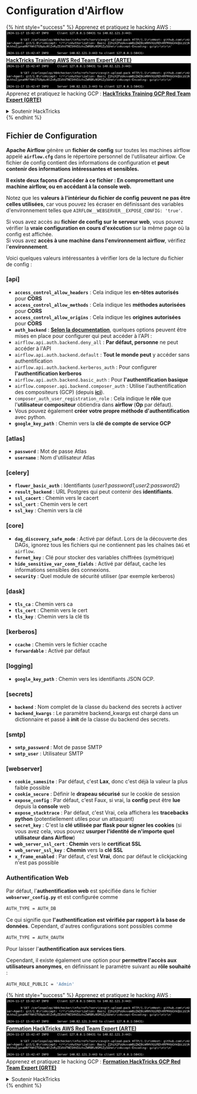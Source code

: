 # Configuration d'Airflow

{% hint style="success" %}
Apprenez et pratiquez le hacking AWS :<img src="../../.gitbook/assets/image (1).png" alt="" data-size="line">[**HackTricks Training AWS Red Team Expert (ARTE)**](https://training.hacktricks.xyz/courses/arte)<img src="../../.gitbook/assets/image (1).png" alt="" data-size="line">\
Apprenez et pratiquez le hacking GCP : <img src="../../.gitbook/assets/image (2).png" alt="" data-size="line">[**HackTricks Training GCP Red Team Expert (GRTE)**<img src="../../.gitbook/assets/image (2).png" alt="" data-size="line">](https://training.hacktricks.xyz/courses/grte)

<details>

<summary>Soutenir HackTricks</summary>

* Vérifiez les [**plans d'abonnement**](https://github.com/sponsors/carlospolop) !
* **Rejoignez le** 💬 [**groupe Discord**](https://discord.gg/hRep4RUj7f) ou le [**groupe telegram**](https://t.me/peass) ou **suivez-nous sur** **Twitter** 🐦 [**@hacktricks\_live**](https://twitter.com/hacktricks\_live)**.**
* **Partagez des astuces de hacking en soumettant des PRs aux** [**HackTricks**](https://github.com/carlospolop/hacktricks) et [**HackTricks Cloud**](https://github.com/carlospolop/hacktricks-cloud) dépôts github.

</details>
{% endhint %}

## Fichier de Configuration

**Apache Airflow** génère un **fichier de config** sur toutes les machines airflow appelé **`airflow.cfg`** dans le répertoire personnel de l'utilisateur airflow. Ce fichier de config contient des informations de configuration et **peut contenir des informations intéressantes et sensibles.**

**Il existe deux façons d'accéder à ce fichier : En compromettant une machine airflow, ou en accédant à la console web.**

Notez que les **valeurs à l'intérieur du fichier de config** **peuvent ne pas être celles utilisées**, car vous pouvez les écraser en définissant des variables d'environnement telles que `AIRFLOW__WEBSERVER__EXPOSE_CONFIG: 'true'`.

Si vous avez accès au **fichier de config sur le serveur web**, vous pouvez vérifier la **vraie configuration en cours d'exécution** sur la même page où la config est affichée.\
Si vous avez **accès à une machine dans l'environnement airflow**, vérifiez l'**environnement**.

Voici quelques valeurs intéressantes à vérifier lors de la lecture du fichier de config :

### \[api]

* **`access_control_allow_headers`** : Cela indique les **en-têtes autorisés** pour **CORS**
* **`access_control_allow_methods`** : Cela indique les **méthodes autorisées** pour **CORS**
* **`access_control_allow_origins`** : Cela indique les **origines autorisées** pour **CORS**
* **`auth_backend`** : [**Selon la documentation**](https://airflow.apache.org/docs/apache-airflow/stable/security/api.html), quelques options peuvent être mises en place pour configurer qui peut accéder à l'API :
* `airflow.api.auth.backend.deny_all` : **Par défaut, personne** ne peut accéder à l'API
* `airflow.api.auth.backend.default` : **Tout le monde peut** y accéder sans authentification
* `airflow.api.auth.backend.kerberos_auth` : Pour configurer **l'authentification kerberos**
* `airflow.api.auth.backend.basic_auth` : Pour **l'authentification basique**
* `airflow.composer.api.backend.composer_auth` : Utilise l'authentification des compositeurs (GCP) (depuis [**ici**](https://cloud.google.com/composer/docs/access-airflow-api)).
* `composer_auth_user_registration_role` : Cela indique le **rôle** que l'**utilisateur compositeur** obtiendra dans **airflow** (**Op** par défaut).
* Vous pouvez également **créer votre propre méthode d'authentification** avec python.
* **`google_key_path`** : Chemin vers la **clé de compte de service GCP**

### **\[atlas]**

* **`password`** : Mot de passe Atlas
* **`username`** : Nom d'utilisateur Atlas

### \[celery]

* **`flower_basic_auth`** : Identifiants (_user1:password1,user2:password2_)
* **`result_backend`** : URL Postgres qui peut contenir des **identifiants**.
* **`ssl_cacert`** : Chemin vers le cacert
* **`ssl_cert`** : Chemin vers le cert
* **`ssl_key`** : Chemin vers la clé

### \[core]

* **`dag_discovery_safe_mode`** : Activé par défaut. Lors de la découverte des DAGs, ignorez tous les fichiers qui ne contiennent pas les chaînes `DAG` et `airflow`.
* **`fernet_key`** : Clé pour stocker des variables chiffrées (symétrique)
* **`hide_sensitive_var_conn_fields`** : Activé par défaut, cache les informations sensibles des connexions.
* **`security`** : Quel module de sécurité utiliser (par exemple kerberos)

### \[dask]

* **`tls_ca`** : Chemin vers ca
* **`tls_cert`** : Chemin vers le cert
* **`tls_key`** : Chemin vers la clé tls

### \[kerberos]

* **`ccache`** : Chemin vers le fichier ccache
* **`forwardable`** : Activé par défaut

### \[logging]

* **`google_key_path`** : Chemin vers les identifiants JSON GCP.

### \[secrets]

* **`backend`** : Nom complet de la classe du backend des secrets à activer
* **`backend_kwargs`** : Le paramètre backend\_kwargs est chargé dans un dictionnaire et passé à **init** de la classe du backend des secrets.

### \[smtp]

* **`smtp_password`** : Mot de passe SMTP
* **`smtp_user`** : Utilisateur SMTP

### \[webserver]

* **`cookie_samesite`** : Par défaut, c'est **Lax**, donc c'est déjà la valeur la plus faible possible
* **`cookie_secure`** : Définir le **drapeau sécurisé** sur le cookie de session
* **`expose_config`** : Par défaut, c'est Faux, si vrai, la **config** peut être **lue** depuis la **console** web
* **`expose_stacktrace`** : Par défaut, c'est Vrai, cela affichera les **tracebacks python** (potentiellement utiles pour un attaquant)
* **`secret_key`** : C'est la **clé utilisée par flask pour signer les cookies** (si vous avez cela, vous pouvez **usurper l'identité de n'importe quel utilisateur dans Airflow**)
* **`web_server_ssl_cert`** : **Chemin** vers le **certificat SSL**
* **`web_server_ssl_key`** : **Chemin** vers la **clé SSL**
* **`x_frame_enabled`** : Par défaut, c'est **Vrai**, donc par défaut le clickjacking n'est pas possible

### Authentification Web

Par défaut, l'**authentification web** est spécifiée dans le fichier **`webserver_config.py`** et est configurée comme
```bash
AUTH_TYPE = AUTH_DB
```
Ce qui signifie que **l'authentification est vérifiée par rapport à la base de données**. Cependant, d'autres configurations sont possibles comme
```bash
AUTH_TYPE = AUTH_OAUTH
```
Pour laisser l'**authentification aux services tiers**.

Cependant, il existe également une option pour **permettre l'accès aux utilisateurs anonymes**, en définissant le paramètre suivant au **rôle souhaité** :
```bash
AUTH_ROLE_PUBLIC = 'Admin'
```
{% hint style="success" %}
Apprenez et pratiquez le hacking AWS :<img src="../../.gitbook/assets/image (1).png" alt="" data-size="line">[**Formation HackTricks AWS Red Team Expert (ARTE)**](https://training.hacktricks.xyz/courses/arte)<img src="../../.gitbook/assets/image (1).png" alt="" data-size="line">\
Apprenez et pratiquez le hacking GCP : <img src="../../.gitbook/assets/image (2).png" alt="" data-size="line">[**Formation HackTricks GCP Red Team Expert (GRTE)**<img src="../../.gitbook/assets/image (2).png" alt="" data-size="line">](https://training.hacktricks.xyz/courses/grte)

<details>

<summary>Soutenir HackTricks</summary>

* Consultez les [**plans d'abonnement**](https://github.com/sponsors/carlospolop)!
* **Rejoignez le** 💬 [**groupe Discord**](https://discord.gg/hRep4RUj7f) ou le [**groupe telegram**](https://t.me/peass) ou **suivez** nous sur **Twitter** 🐦 [**@hacktricks\_live**](https://twitter.com/hacktricks\_live)**.**
* **Partagez des astuces de hacking en soumettant des PRs aux** [**HackTricks**](https://github.com/carlospolop/hacktricks) et [**HackTricks Cloud**](https://github.com/carlospolop/hacktricks-cloud) dépôts github.

</details>
{% endhint %}
